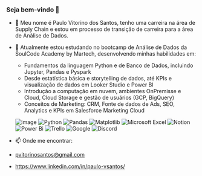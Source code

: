 ### Seja bem-vindo 👋

- 🔭 Meu nome é Paulo Vitorino dos Santos, tenho uma carreira na área de Supply Chain e estou em processo de transição de carreira
para a área de Análise de Dados.
- 🌱 Atualmente estou estudando no bootcamp de Análise de Dados da SoulCode Academy by Martech, desenvolvendo minhas habilidades em:
   
    - Fundamentos da linguagem Python e de Banco de Dados, incluindo Jupyter, Pandas e Pyspark
    - Desde estatística básica e storytelling de dados, até KPIs e visualização de dados em Looker Studio e Power BI
    - Introdução a computação em nuvem, ambientes OnPremisse e Cloud, Cloud Storage e gestão de usuários (GCP, BigQuery)
    - Conceitos de Marketing: CRM, Fonte de dados de Ads, SEO, Analytics e KPIs em Salesforce Marketing Cloud
      
     ![image](https://github.com/pvitorinosantos/pvitorinosantos/assets/73003418/ffe38720-2dab-4700-a876-0b602457ee3b)
      ![Python](https://img.shields.io/badge/python-3670A0?style=for-the-badge&logo=python&logoColor=ffdd54) ![Pandas](https://img.shields.io/badge/pandas-%23150458.svg?style=for-the-badge&logo=pandas&logoColor=white) 	![Matplotlib](https://img.shields.io/badge/Matplotlib-%23ffffff.svg?style=for-the-badge&logo=Matplotlib&logoColor=black) ![Microsoft Excel](https://img.shields.io/badge/Microsoft_Excel-217346?style=for-the-badge&logo=microsoft-excel&logoColor=white) ![Notion](https://img.shields.io/badge/Notion-%23000000.svg?style=for-the-badge&logo=notion&logoColor=white) ![Power Bi](https://img.shields.io/badge/power_bi-F2C811?style=for-the-badge&logo=powerbi&logoColor=black) ![Trello](https://img.shields.io/badge/Trello-%23026AA7.svg?style=for-the-badge&logo=Trello&logoColor=white) ![Google](https://img.shields.io/badge/google-4285F4?style=for-the-badge&logo=google&logoColor=white) 	![Discord](https://img.shields.io/badge/Discord-%235865F2.svg?style=for-the-badge&logo=discord&logoColor=white)
- 📫 Onde me encontrar:
  
- pvitorinosantos@gmail.com
- https://www.linkedin.com/in/paulo-vsantos/
